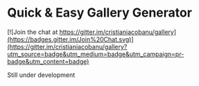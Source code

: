 Quick & Easy Gallery Generator
=======

[![Join the chat at https://gitter.im/cristianiacobanu/gallery](https://badges.gitter.im/Join%20Chat.svg)](https://gitter.im/cristianiacobanu/gallery?utm_source=badge&utm_medium=badge&utm_campaign=pr-badge&utm_content=badge)

Still under development
